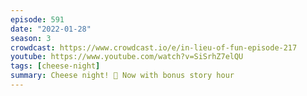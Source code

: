 ```yaml
---
episode: 591
date: "2022-01-28"
season: 3
crowdcast: https://www.crowdcast.io/e/in-lieu-of-fun-episode-217
youtube: https://www.youtube.com/watch?v=SiSrhZ7elQU
tags: [cheese-night]
summary: Cheese night! 🧀 Now with bonus story hour
---
```

